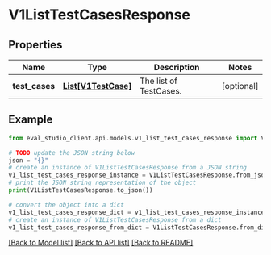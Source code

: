 # V1ListTestCasesResponse


## Properties

Name | Type | Description | Notes
------------ | ------------- | ------------- | -------------
**test_cases** | [**List[V1TestCase]**](V1TestCase.md) | The list of TestCases. | [optional] 

## Example

```python
from eval_studio_client.api.models.v1_list_test_cases_response import V1ListTestCasesResponse

# TODO update the JSON string below
json = "{}"
# create an instance of V1ListTestCasesResponse from a JSON string
v1_list_test_cases_response_instance = V1ListTestCasesResponse.from_json(json)
# print the JSON string representation of the object
print(V1ListTestCasesResponse.to_json())

# convert the object into a dict
v1_list_test_cases_response_dict = v1_list_test_cases_response_instance.to_dict()
# create an instance of V1ListTestCasesResponse from a dict
v1_list_test_cases_response_from_dict = V1ListTestCasesResponse.from_dict(v1_list_test_cases_response_dict)
```
[[Back to Model list]](../README.md#documentation-for-models) [[Back to API list]](../README.md#documentation-for-api-endpoints) [[Back to README]](../README.md)


